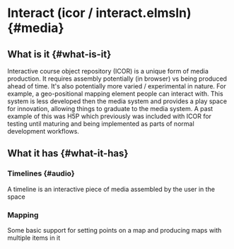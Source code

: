 # Interact \(icor / interact.elmsln\) {#media}

## What is it {#what-is-it}

Interactive course object repository \(ICOR\) is a unique form of media production. It requires assembly potentially \(in browser\) vs being produced ahead of time. It's also potentially more varied / experimental in nature. For example, a geo-positional mapping element people can interact with. This system is less developed then the media system and provides a play space for innovation, allowing things to graduate to the media system. A past example of this was H5P which previously was included with ICOR for testing until maturing and being implemented as parts of normal development workflows.

## What it has {#what-it-has}

### Timelines {#audio}

A timeline is an interactive piece of media assembled by the user in the space

### Mapping

Some basic support for setting points on a map and producing maps with multiple items in it

